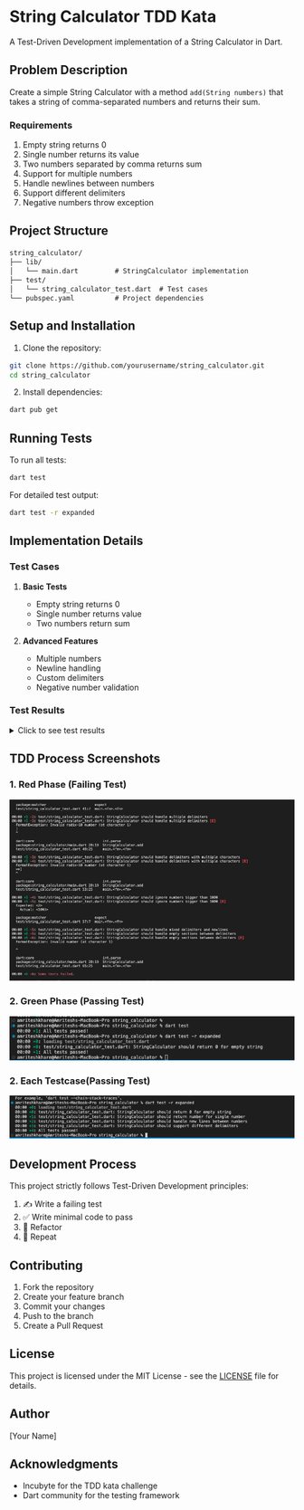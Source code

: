 # String Calculator TDD Kata

A Test-Driven Development implementation of a String Calculator in Dart.

## Problem Description

Create a simple String Calculator with a method `add(String numbers)` that takes a string of comma-separated numbers and returns their sum.

### Requirements

1. Empty string returns 0
2. Single number returns its value
3. Two numbers separated by comma returns sum
4. Support for multiple numbers
5. Handle newlines between numbers
6. Support different delimiters
7. Negative numbers throw exception

## Project Structure

```
string_calculator/
├── lib/
│   └── main.dart         # StringCalculator implementation
├── test/
│   └── string_calculator_test.dart  # Test cases
└── pubspec.yaml          # Project dependencies
```

## Setup and Installation

1. Clone the repository:
```bash
git clone https://github.com/yourusername/string_calculator.git
cd string_calculator
```

2. Install dependencies:
```bash
dart pub get
```

## Running Tests

To run all tests:
```bash
dart test
```

For detailed test output:
```bash
dart test -r expanded
```

## Implementation Details

### Test Cases
1. **Basic Tests**
   - Empty string returns 0
   - Single number returns value
   - Two numbers return sum

2. **Advanced Features**
   - Multiple numbers
   - Newline handling
   - Custom delimiters
   - Negative number validation

### Test Results

<details>
<summary>Click to see test results</summary>

```
[Screenshot of test results will go here]
```

</details>

## TDD Process Screenshots

### 1. Red Phase (Failing Test)
![Red Phase](assets/red-phase.png)

### 2. Green Phase (Passing Test)
![Green Phase](assets/green-phase.png)

### 2. Each Testcase(Passing Test)
![Green Phase](assets/eachtest.png)


## Development Process

This project strictly follows Test-Driven Development principles:
1. ✍️ Write a failing test
2. ✅ Write minimal code to pass
3. 🔄 Refactor
4. 🔁 Repeat

## Contributing

1. Fork the repository
2. Create your feature branch
3. Commit your changes
4. Push to the branch
5. Create a Pull Request

## License

This project is licensed under the MIT License - see the [LICENSE](LICENSE) file for details.

## Author

[Your Name]

## Acknowledgments

- Incubyte for the TDD kata challenge
- Dart community for the testing framework



